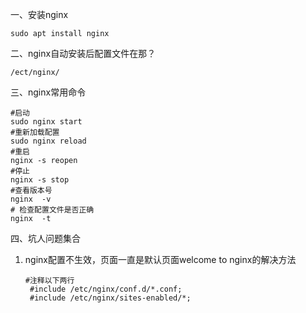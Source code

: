 一、安装nginx

```shell
sudo apt install nginx
```

二、nginx自动安装后配置文件在那？

```shell
/ect/nginx/
```

三、nginx常用命令

```shell
#启动
sudo nginx start
#重新加载配置
sudo nginx reload
#重启
nginx -s reopen
#停止
nginx -s stop
#查看版本号
nginx  -v
# 检查配置文件是否正确
nginx  -t
```

四、坑人问题集合

1. nginx配置不生效，页面一直是默认页面welcome to nginx的解决方法

   ```shell
   #注释以下两行
   	#include /etc/nginx/conf.d/*.conf;
   	#include /etc/nginx/sites-enabled/*;
   ```

   